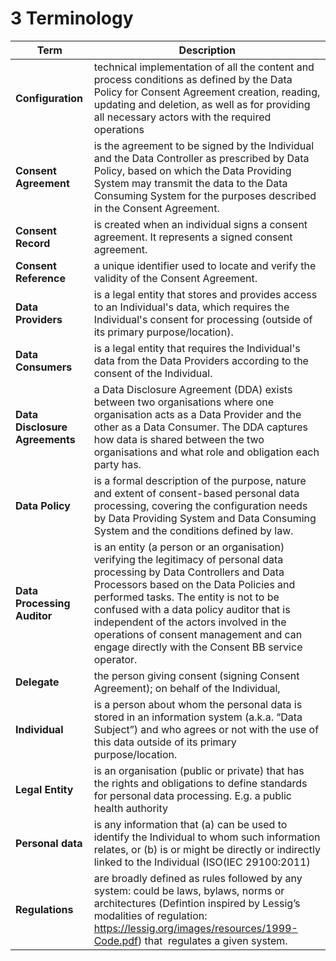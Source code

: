 # 3 Terminology

| **Term**                       | **Description**                                                                                                                                                                                                                                                                                                                                                                                      |
| ------------------------------ | ---------------------------------------------------------------------------------------------------------------------------------------------------------------------------------------------------------------------------------------------------------------------------------------------------------------------------------------------------------------------------------------------------- |
| **Configuration**              | technical implementation of all the content and process conditions as defined by the Data Policy for Consent Agreement creation, reading, updating and deletion, as well as for providing all necessary actors with the required operations                                                                                                                                                          |
| **Consent Agreement**          | is the agreement to be signed by the Individual and the Data Controller as prescribed by Data Policy, based on which the Data Providing System may transmit the data to the Data Consuming System for the purposes described in the Consent Agreement.                                                                                                                                               |
| **Consent Record**             | is created when an individual signs a consent agreement. It represents a signed consent agreement.                                                                                                                                                                                                                                                                                                   |
| **Consent Reference**          | a unique identifier used to locate and verify the validity of the Consent Agreement.                                                                                                                                                                                                                                                                                                                 |
| **Data Providers**             | is a legal entity that stores and provides access to an Individual's data, which requires the Individual's consent for processing (outside of its primary purpose/location).                                                                                                                                                                                                                         |
| **Data Consumers**             | is a legal entity that requires the Individual's data from the Data Providers according to the consent of the Individual.                                                                                                                                                                                                                                                                            |
| **Data Disclosure Agreements** | a Data Disclosure Agreement (DDA) exists between two organisations where one organisation acts as a Data Provider and the other as a Data Consumer. The DDA captures how data is shared between the two organisations and what role and obligation each party has.                                                                                                                                   |
| **Data Policy**                | is a formal description of the purpose, nature and extent of consent-based personal data processing, covering the configuration needs by Data Providing System and Data Consuming System and the conditions defined by law.                                                                                                                                                                          |
| **Data Processing Auditor**    | is an entity (a person or an organisation) verifying the legitimacy of personal data processing by Data Controllers and Data Processors based on the Data Policies and performed tasks. The entity is not to be confused with a data policy auditor that is independent of the actors involved in the operations of consent management and can engage directly with the Consent BB service operator. |
| **Delegate**                   | the person giving consent (signing Consent Agreement); on behalf of the Individual,                                                                                                                                                                                                                                                                                                                  |
| **Individual**                 | is a person about whom the personal data is stored in an information system (a.k.a. “Data Subject”) and who agrees or not with the use of this data outside of its primary purpose/location.                                                                                                                                                                                                         |
| **Legal Entity**               | is an organisation (public or private) ​that has the rights and obligations to define standards for personal data processing. E.g. a public health authority                                                                                                                                                                                                                                         |
| **Personal data**              | is any information that (a) can be used to identify the Individual to whom such information relates, or (b) is or might be directly or indirectly linked to the Individual (ISO(IEC 29100:2011)                                                                                                                                                                                                      |
| **Regulations**                | are broadly defined as rules followed by any system: could be laws, bylaws, ​norms or architectures (Defintion inspired by Lessig’s modalities of regulation: https://lessig.org/images/resources/1999-Code.pdf) that ​ regulates a given system.                                                                                                                                                    |
